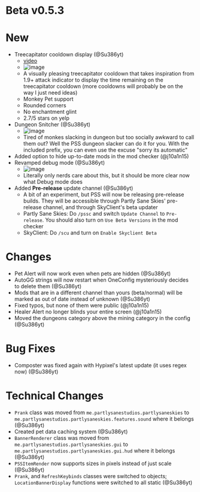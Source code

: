 # Beta v0.5.3

# New
- Treecapitator cooldown display (@Su386yt)
  - [video](https://github.com/PartlySaneStudios/partly-sane-skies/assets/83100266/69fdead9-a682-4fc9-9830-496443c162e5)
  - ![image](https://github.com/PartlySaneStudios/partly-sane-skies/assets/83100266/601f2344-ed39-47c9-bd28-e6da2c09a639)
  - A visually pleasing treecapitator cooldown that takes inspiration from 1.9+ attack indicator to display the time remaining on the treecapitator cooldown (more cooldowns will probably be on the way I just need ideas)
  - Monkey Pet support
  - Rounded corners
  - No enchantment glint
  - 2.7/5 stars on yelp
- Dungeon Snitcher (@Su386yt)
  - ![image](https://github.com/PartlySaneStudios/partly-sane-skies/assets/83100266/5e1fa3f2-699d-4812-b757-867bcd9f4da7)
  - Tired of monkes slacking in dungeon but too socially awkward to call them out? Well the PSS dungeon slacker can do it for you. With the included prefix, you can even use the excuse "sorry its automatic"
- Added option to hide up-to-date mods in the mod checker (@j10a1n15)
- Revamped debug mode (@Su386yt)
  - ![image](https://github.com/PartlySaneStudios/partly-sane-skies/assets/83100266/6a602ffb-0a68-45db-acfa-6f8f82aad5e0)
  - Literally only nerds care about this, but it should be more clear now what Debug mode does
- Added **Pre-release** update channel (@Su386yt)
  - A bit of an experiment, but PSS will now be releasing pre-release builds. They will be accessible through Partly Sane Skies' pre-release channel, and through SkyClient's beta updater
  - Partly Sane Skies: Do ``/pssc`` and switch ``Update Channel`` to ``Pre-release``. You should also turn on ``Use Beta Versions`` in the mod checker
  - SkyClient: Do ``/scu`` and turn on ``Enable Skyclient Beta``



# Changes
- Pet Alert will now work even when pets are hidden (@Su386yt)
- AutoGG strings will now restart when OneConfig mysteriously decides to delete them (@Su386yt)
- Mods that are in a different channel than yours (beta/normal) will be marked as out of date instead of unknown (@Su386yt)
- Fixed typos, but none of them were public (@j10a1n15)
- Healer Alert no longer blinds your entire screen (@j10a1n15)
- Moved the dungeons category above the mining category in the config (@Su386yt)

# Bug Fixes
- Composter was fixed again with Hypixel's latest update (it uses regex now) (@Su386yt)

# Technical Changes
- ``Prank`` class was moved from ``me.partlysanestudios.partlysaneskies`` to ``me.partlysanestudios.partlysaneskies.features.sound`` where it belongs (@Su386yt)
- Created pet data caching system (@Su386yt)
- ``BannerRenderer`` class was moved from ``me.partlysanestudios.partlysaneskies.gui`` to ``me.partlysanestudios.partlysaneskies.gui.hud`` where it belongs (@Su386yt)
- ``PSSItemRender`` now supports sizes in pixels instead of just scale (@Su386yt)
- ``Prank``, and ``RefreshKeybinds`` classes were switched to objects; ``LocationBannerDisplay`` functions were switched to all static (@Su386yt)
